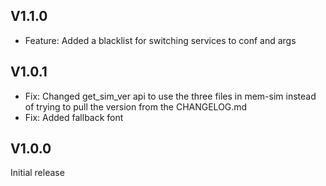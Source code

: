 ## V1.1.0
- Feature: Added a blacklist for switching services to conf and args

## V1.0.1
- Fix: Changed get_sim_ver api to use the three files in mem-sim instead of trying to pull the version from the CHANGELOG.md
- Fix: Added fallback font

## V1.0.0
Initial release